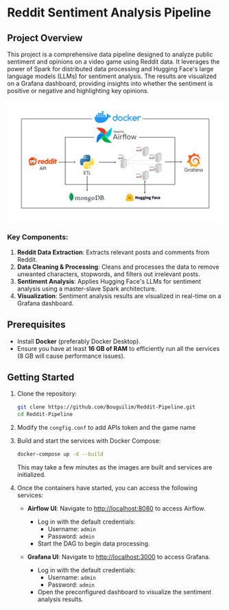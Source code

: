# Reddit Sentiment Analysis Pipeline

## Project Overview
This project is a comprehensive data pipeline designed to analyze public sentiment and opinions on a video game using Reddit data. It leverages the power of Spark for distributed data processing and Hugging Face's large language models (LLMs) for sentiment analysis. The results are visualized on a Grafana dashboard, providing insights into whether the sentiment is positive or negative and highlighting key opinions.

![Pipeline Chart](pipeline.png)

### Key Components:
1. **Reddit Data Extraction**: Extracts relevant posts and comments from Reddit.
2. **Data Cleaning & Processing**: Cleans and processes the data to remove unwanted characters, stopwords, and filters out irrelevant posts.
3. **Sentiment Analysis**: Applies Hugging Face's LLMs for sentiment analysis using a master-slave Spark architecture.
4. **Visualization**: Sentiment analysis results are visualized in real-time on a Grafana dashboard.

## Prerequisites

- Install **Docker** (preferably Docker Desktop).
- Ensure you have at least **16 GB of RAM** to efficiently run all the services (8 GB will cause performance issues).

## Getting Started

1. Clone the repository:
    ```bash
    git clone https://github.com/Bouguilim/Reddit-Pipeline.git
    cd Reddit-Pipeline
    ```

2. Modify the `congfig.conf` to add APIs token and the game name

3. Build and start the services with Docker Compose:
    ```bash
    docker-compose up -d --build
    ```

   This may take a few minutes as the images are built and services are initialized.

4. Once the containers have started, you can access the following services:

   - **Airflow UI**: Navigate to [http://localhost:8080](http://localhost:8080) to access Airflow.
     - Log in with the default credentials: 
       - Username: `admin`
       - Password: `admin`
     - Start the DAG to begin data processing.

   - **Grafana UI**: Navigate to [http://localhost:3000](http://localhost:3000) to access Grafana.
     - Log in with the default credentials:
       - Username: `admin`
       - Password: `admin`
     - Open the preconfigured dashboard to visualize the sentiment analysis results.
